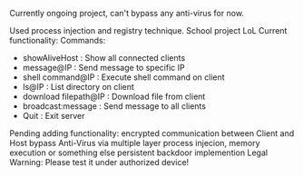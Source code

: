 Currently ongoing project, can't bypass any anti-virus for now.

Used process injection and registry technique.
School project LoL
Current functionality:
Commands:
  - showAliveHost : Show all connected clients
  - message@IP : Send message to specific IP
  - shell command@IP : Execute shell command on client
  - ls@IP : List directory on client
  - download filepath@IP : Download file from client
  - broadcast:message : Send message to all clients
  - Quit : Exit server

Pending adding functionality:
  encrypted communication between Client and Host
  bypass Anti-Virus via multiple layer process injecion, memory execution or something else
  persistent backdoor implemention
Legal Warning: Please test it under authorized device!
